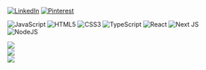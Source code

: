 
[![LinkedIn](https://img.shields.io/badge/LinkedIn-%230077B5.svg?logo=linkedin&logoColor=white)](https://linkedin.com/in/https://linkedin.com/in/sajad-soornisofla-88674a25a) [![Pinterest](https://img.shields.io/badge/Pinterest-%23E60023.svg?logo=Pinterest&logoColor=white)](https://pinterest.com/https://uk.pinterest.com/sajadsoorni/) 


![JavaScript](https://img.shields.io/badge/javascript-%23323330.svg?style=for-the-badge&logo=javascript&logoColor=%23F7DF1E) ![HTML5](https://img.shields.io/badge/html5-%23E34F26.svg?style=for-the-badge&logo=html5&logoColor=white) ![CSS3](https://img.shields.io/badge/css3-%231572B6.svg?style=for-the-badge&logo=css3&logoColor=white) ![TypeScript](https://img.shields.io/badge/typescript-%23007ACC.svg?style=for-the-badge&logo=typescript&logoColor=white) ![React](https://img.shields.io/badge/react-%2320232a.svg?style=for-the-badge&logo=react&logoColor=%2361DAFB) ![Next JS](https://img.shields.io/badge/Next-black?style=for-the-badge&logo=next.js&logoColor=white) ![NodeJS](https://img.shields.io/badge/node.js-6DA55F?style=for-the-badge&logo=node.js&logoColor=white)

![](https://github-readme-stats.vercel.app/api?username=sajadsoorni&theme=catppuccin_mocha&hide_border=false&include_all_commits=false&count_private=false)<br/>
![](https://github-readme-streak-stats.herokuapp.com/?user=sajadsoorni&theme=catppuccin_mocha&hide_border=false)<br/>
![](https://github-readme-stats.vercel.app/api/top-langs/?username=sajadsoorni&theme=catppuccin_mocha&hide_border=false&include_all_commits=false&count_private=false&layout=compact)

